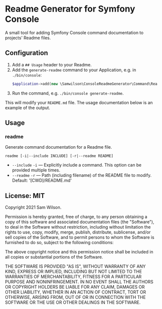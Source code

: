 Readme Generator for Symfony Console
====================================

A small tool for adding Symfony Console command documentation
to projects' Readme files.

## Configuration

1. Add a `## Usage` header to your Readme.
2. Add the `generate-readme` command to your Application,
   e.g. in `./bin/console`:
   ```php
   $application->add(new \Samwilson\ConsoleReadmeGenerator\Command\ReadmeGenCommand());
   ```
3. Run the command, e.g. `./bin/console generate-readme`.

This will modify your `README.md` file.
The usage documentation below is an example of the output.

## Usage

### readme

Generate command documentation for a Readme file.

    readme [-i|--include INCLUDE] [-r|--readme README]

* `--include` `-i` — Explicitly include a command.
  This option can be provided multiple times.
* `--readme` `-r` — Path (including filename) of the README file to modify.
  Default: '[CWD]/README.md'

## License: MIT

Copyright 2021 Sam Wilson.

Permission is hereby granted, free of charge, to any person obtaining a copy of this software
and associated documentation files (the "Software"), to deal in the Software without
restriction, including without limitation the rights to use, copy, modify, merge, publish,
distribute, sublicense, and/or sell copies of the Software, and to permit persons to whom the
Software is furnished to do so, subject to the following conditions:

The above copyright notice and this permission notice shall be included in all copies or
substantial portions of the Software.

THE SOFTWARE IS PROVIDED "AS IS", WITHOUT WARRANTY OF ANY KIND, EXPRESS OR IMPLIED, INCLUDING
BUT NOT LIMITED TO THE WARRANTIES OF MERCHANTABILITY, FITNESS FOR A PARTICULAR PURPOSE AND
NONINFRINGEMENT. IN NO EVENT SHALL THE AUTHORS OR COPYRIGHT HOLDERS BE LIABLE FOR ANY CLAIM,
DAMAGES OR OTHER LIABILITY, WHETHER IN AN ACTION OF CONTRACT, TORT OR OTHERWISE, ARISING FROM,
OUT OF OR IN CONNECTION WITH THE SOFTWARE OR THE USE OR OTHER DEALINGS IN THE SOFTWARE.
